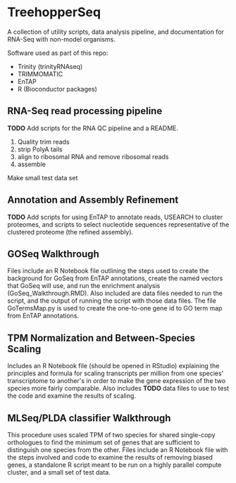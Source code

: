 # TreehopperSeq
A collection of utility scripts, data analysis pipeline, and documentation for RNA-Seq with non-model organisms.

Software used as part of this repo:
- Trinity (trinityRNAseq)
- TRIMMOMATIC
- EnTAP 
- R (Bioconductor packages)


## RNA-Seq read processing pipeline
**TODO** Add scripts for the RNA QC pipeline and a README. 
1. Quality trim reads
2. strip PolyA tails
3. align to ribosomal RNA and remove ribosomal reads
4. assemble

Make small test data set

## Annotation and Assembly Refinement
**TODO** Add scripts for using EnTAP to annotate reads, USEARCH to cluster proteomes, and scripts to select nucleotide sequences representative of the clustered proteome (the refined assembly). 

## GOSeq Walkthrough
Files include an R Notebook file outlining the steps used to create the background for GoSeq from EnTAP annotations, create the named vectors that GoSeq will use, and run the enrichment analysis (GoSeq_Walkthrough.RMD). Also included are data files needed to run the script, and the output of running the script with those data files. The file GoTermsMap.py is used to create the one-to-one gene id to GO term map from EnTAP annotations. 

## TPM Normalization and Between-Species Scaling
Includes an R Notebook file (should be opened in RStudio) explaining the principles and formula for scaling transcripts per million from one species' transcriptome to another's in order to make the gene expression of the two species more fairly comparable. Also includes **TODO** data files to use to test the code and examine the results of scaling.

## MLSeq/PLDA classifier Walkthrough
This procedure uses scaled TPM of two species for shared single-copy orthologues to find the minimum set of genes that are sufficient to distinguish one species from the other. Files include an R Notebook file with the steps involved and code to examine the results of removing biased genes, a standalone R script meant to be run on a highly parallel compute cluster, and a small set of test data. 
